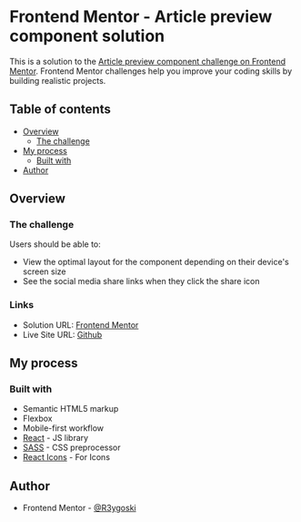 # Frontend Mentor - Article preview component solution

This is a solution to the [Article preview component challenge on Frontend Mentor](https://www.frontendmentor.io/challenges/article-preview-component-dYBN_pYFT). Frontend Mentor challenges help you improve your coding skills by building realistic projects. 

## Table of contents

- [Overview](#overview)
  - [The challenge](#the-challenge)
- [My process](#my-process)
  - [Built with](#built-with)
- [Author](#author)

## Overview

### The challenge

Users should be able to:

- View the optimal layout for the component depending on their device's screen size
- See the social media share links when they click the share icon

### Links

- Solution URL: [Frontend Mentor](https://www.frontendmentor.io/solutions/article-preview-made-with-react-and-scss-TX9jgwcBMt)
- Live Site URL: [Github](https://r3ygoski.github.io/article-preview-comp-react/)

## My process

### Built with

- Semantic HTML5 markup
- Flexbox
- Mobile-first workflow
- [React](https://reactjs.org/) - JS library
- [SASS](https://sass-lang.com/) - CSS preprocessor
- [React Icons](https://react-icons.github.io/react-icons/) - For Icons

## Author

- Frontend Mentor - [@R3ygoski](https://www.frontendmentor.io/profile/R3ygoski)
